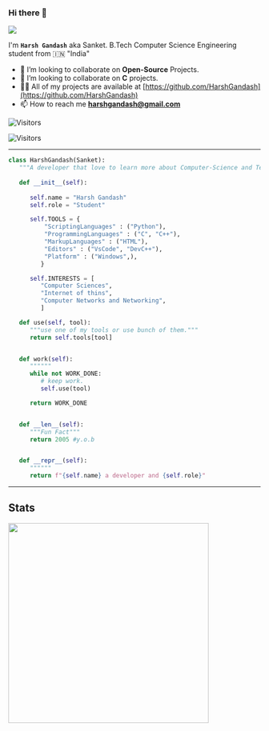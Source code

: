 <!-- TODO: Add class that explains all the tools you use -->

<!-- <a target="blank"><img align="left" src="./assets/patric1.gif" /></a> -->

### Hi there 👋

<p align="left">
 <img src="https://readme-typing-svg.herokuapp.com/?lines=Welcome+to+my+GitHub+Profile!&center=true&width=360&height=30">
</p>

<!-- <a target="blank"><img align="left" src="./assets/profile_pic.gif" /></a> -->


I'm **`Harsh Gandash`** aka Sanket. B.Tech Computer Science Engineering student from 🇮🇳 "India"

- 👀 I’m looking to collaborate on **Open-Source** Projects.
- 🐍 I’m looking to collaborate on **C** projects.
- 👨‍💻 All of my projects are available at [https://github.com/HarshGandash](https://github.com/HarshGandash)
- 📫 How to reach me **harshgandash@gmail.com**

![Visitors](https://api.visitorbadge.io/api/visitors?path=https%3A%2F%2Fgithub.com%2FHarshGandash&label=total-visitors&labelColor=%23ba68c8&countColor=%23697689)

![Visitors](https://api.visitorbadge.io/api/daily?path=https%3A%2F%2Fgithub.com%2FHarshGandash&label=today-visitors&labelColor=%23697689&countColor=%23ba68c8)

<!-- to print thick horizontal line -->
---

```python
class HarshGandash(Sanket):
   """A developer that love to learn more about Computer-Science and Technologies"""
   
   def __init__(self):
     
      self.name = "Harsh Gandash"
      self.role = "Student"

      self.TOOLS = {
          "ScriptingLanguages" : ("Python"),
          "ProgrammingLanguages" : ("C", "C++"),
          "MarkupLanguages" : ("HTML"),
          "Editors" : ("VsCode", "DevC++"),
          "Platform" : ("Windows",),
         }

      self.INTERESTS = [
         "Computer Sciences",
         "Internet of thins",
         "Computer Networks and Networking",
         ]

   def use(self, tool):
      """use one of my tools or use bunch of them."""
      return self.tools[tool]


   def work(self):
      """"""
      while not WORK_DONE:
         # keep work.
         self.use(tool)

      return WORK_DONE


   def __len__(self):
      """Fun Fact"""
      return 2005 #y.o.b


   def __repr__(self):
      """"""
      return f"{self.name} a developer and {self.role}"

```
<!-- to print thick horizontal line -->
---
## Stats
<p><img src="https://github-readme-stats.vercel.app/api?username=HarshGandash&count_private=true&show_icons=true&&theme=chartreuse-dark&include_all_commits=true" width="400"></p> 

